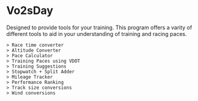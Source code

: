 # Vo2sDay
Designed to provide tools for your training. This program offers a varity of different tools to aid in your understanding of training and racing paces. 

```
> Race time converter
> Altitude Converter
> Pace Calculator
> Training Paces using VDOT
> Training Suggestions
> Stopwatch + Split Adder
> Mileage Tracker
> Performance Ranking
> Track size conversions
> Wind conversions
```
